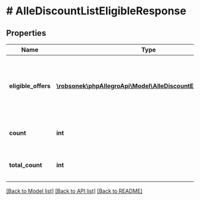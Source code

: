 # # AlleDiscountListEligibleResponse

## Properties

Name | Type | Description | Notes
------------ | ------------- | ------------- | -------------
**eligible_offers** | [**\robsonek\phpAllegroApi\Model\AlleDiscountEligibleOfferDto[]**](AlleDiscountEligibleOfferDto.md) | Array of offers eligible to be submitted to given AlleDiscount campaign. | [optional]
**count** | **int** | Number of offers returned in page. | [optional]
**total_count** | **int** | Total number of eligible offers. | [optional]

[[Back to Model list]](../../README.md#models) [[Back to API list]](../../README.md#endpoints) [[Back to README]](../../README.md)
